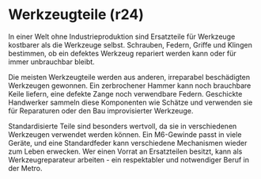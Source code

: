 # Werkzeugteile (r24)

In einer Welt ohne Industrieproduktion sind Ersatzteile für Werkzeuge kostbarer als die Werkzeuge selbst. Schrauben, Federn, Griffe und Klingen bestimmen, ob ein defektes Werkzeug repariert werden kann oder für immer unbrauchbar bleibt.

Die meisten Werkzeugteile werden aus anderen, irreparabel beschädigten Werkzeugen gewonnen. Ein zerbrochener Hammer kann noch brauchbare Keile liefern, eine defekte Zange noch verwendbare Federn. Geschickte Handwerker sammeln diese Komponenten wie Schätze und verwenden sie für Reparaturen oder den Bau improvisierter Werkzeuge.

Standardisierte Teile sind besonders wertvoll, da sie in verschiedenen Werkzeugen verwendet werden können. Ein M6-Gewinde passt in viele Geräte, und eine Standardfeder kann verschiedene Mechanismen wieder zum Leben erwecken. Wer einen Vorrat an Ersatzteilen besitzt, kann als Werkzeugreparateur arbeiten - ein respektabler und notwendiger Beruf in der Metro.